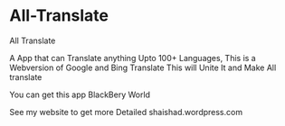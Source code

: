 # All-Translate
All Translate


A App that can Translate anything Upto 100+ Languages,
This is a Webversion of Google and Bing Translate This will Unite It and Make All translate

You can get this app BlackBery World 

See my website to get more Detailed shaishad.wordpress.com
